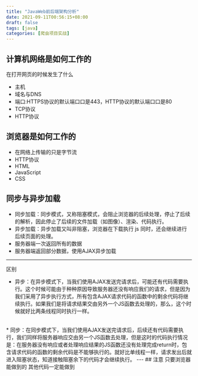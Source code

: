 ```yaml
---
title: "JavaWeb前后端架构分析"
date: 2021-09-11T00:56:15+08:00
draft: false
tags: [java]
categories: [爬虫项目实战]
---
```

## 计算机网络是如何工作的
在打开网页的时候发生了什么 
* 主机 
* 域名与DNS 
* 端⼝:HTTPS协议的默认端⼝口是443，HTTP协议的默认端⼝口是80 
* TCP协议 
* HTTP协议
## 浏览器是如何工作的
* 在网络上传输的只是字节流 
* HTTP协议 
* HTML 
* JavaScript 
* CSS

## 同步与异步加载
* 同步加载：同步模式，又称阻塞模式，会阻止浏览器的后续处理，停止了后续的解析，因此停止了后续的文件加载（如图像）、渲染、代码执行。 
* 异步加载：异步加载又叫非阻塞，浏览器在下载执行 js 同时，还会继续进行后续页面的处理。
* 服务器端一次返回所有的数据 
* 服务器端返回部分数据，使用AJAX异步加载
---
区别
* 异步：在异步模式下，当我们使用AJAX发送完请求后，可能还有代码需要执行。这个时候可能由于种种原因导致服务器还没有响应我们的请求，但是因为我们采用了异步执行方式，所有包含AJAX请求代码的函数中的剩余代码将继续执行。如果我们是将请求结果交由另外一个JS函数去处理的，那么，这个时候就好比两条线程同时执行一样。 
<br>
* 同步：在同步模式下，当我们使用AJAX发送完请求后，后续还有代码需要执行，我们同样将服务器响应交由另一个JS函数去处理，但是这时的代码执行情况是：在服务器没有响应或者处理响应结果的JS函数还没有处理完成return时，包含请求代码的函数的剩余代码是不能够执行的。就好比单线程一样，请求发出后就进入阻塞状态，知道接触阻塞余下的代码才会继续执行。
---
## 注意
只要浏览器能做到的 其他代码一定能做到

